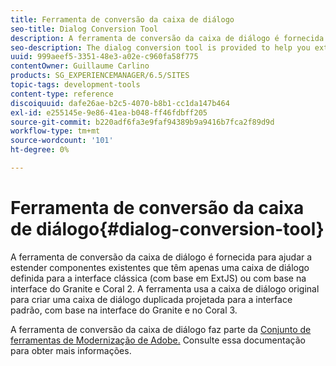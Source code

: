 ```yaml
---
title: Ferramenta de conversão da caixa de diálogo
seo-title: Dialog Conversion Tool
description: A ferramenta de conversão da caixa de diálogo é fornecida para ajudar a estender componentes existentes que têm apenas uma caixa de diálogo definida para a interface clássica
seo-description: The dialog conversion tool is provided to help you extend existing components that only have a dialog defined for the classic UI
uuid: 999aeef5-3351-48e3-a02e-c960fa58f775
contentOwner: Guillaume Carlino
products: SG_EXPERIENCEMANAGER/6.5/SITES
topic-tags: development-tools
content-type: reference
discoiquuid: dafe26ae-b2c5-4070-b8b1-cc1da147b464
exl-id: e255145e-9e86-41ea-b048-ff46fdbff205
source-git-commit: b220adf6fa3e9faf94389b9a9416b7fca2f89d9d
workflow-type: tm+mt
source-wordcount: '101'
ht-degree: 0%

---
```


# Ferramenta de conversão da caixa de diálogo{#dialog-conversion-tool}

A ferramenta de conversão da caixa de diálogo é fornecida para ajudar a estender componentes existentes que têm apenas uma caixa de diálogo definida para a interface clássica (com base em ExtJS) ou com base na interface do Granite e Coral 2. A ferramenta usa a caixa de diálogo original para criar uma caixa de diálogo duplicada projetada para a interface padrão, com base na interface do Granite e no Coral 3.

A ferramenta de conversão da caixa de diálogo faz parte da [Conjunto de ferramentas de Modernização de Adobe.](modernization-tools.md) Consulte essa documentação para obter mais informações.
